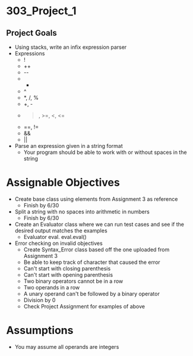 # 303_Project_1

## Project Goals
* Using stacks, write an infix expression parser
* Expressions
  * !
  * ++
  * --
  * -
  * ^
  * *, /, %
  * +, -
  * >, >=, <, <=
  * ==, !=
  * &&
  * ||
* Parse an expression given in a string format
  * Your program should be able to work with or without spaces in the string
  

# Assignable Objectives
* Create base class using elements from Assignment 3 as reference
  * Finish by 6/30
* Split a string with no spaces into arithmetic in numbers
  * Finish by 6/30
* Create an Evaluator class where we can run test cases and see if the desired output matches the examples
  * Evaluator eval. eval.eval()
* Error checking on invalid objectives
  * Create Syntax_Error class based off the one uploaded from Assignment 3
  * Be able to keep track of character that caused the error
  * Can't start with closing parenthesis
  * Can't start with opening parenthesis
  * Two binary operators cannot be in a row
  * Two operands in a row
  * A unary operand can't be followed by a binary operator
  * Division by 0
  * Check Project Assignment for examples of above
  
# Assumptions
* You may assume all operands are integers
